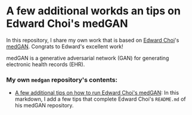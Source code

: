 A few additional workds an tips on Edward Choi's medGAN
=====================

In this repository, I share my own work that is based on [Edward Choi](https://github.com/mp2893/)'s [medGAN](https://github.com/mp2893/medgan). Congrats to Edward's excellent work!

medGAN is a generative adversarial network (GAN) for generating electronic health records (EHR).

### My own `medgan` repository's contents:
* [A few additional tips on how to run Edward Choi's medGAN](https://github.com/sylvaincom/medgan/blob/master/tips-for-medgan.md): In this markdown, I add a few tips that complete Edward Choi's `README.md` of his medGAN repository.
